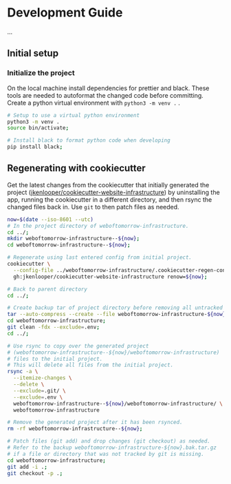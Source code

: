 # Development Guide

...

## Initial setup


### Initialize the project

On the local machine install dependencies for prettier and black. These tools
are needed to autoformat the changed code before committing.
Create a python virtual environment with `python3 -m venv .` .

```bash
# Setup to use a virtual python environment
python3 -m venv .
source bin/activate;

# Install black to format python code when developing
pip install black;
```

## Regenerating with cookiecutter

Get the latest changes from the cookiecutter that initially generated the
project
([jkenlooper/cookiecutter-website-infrastructure](https://github.com/jkenlooper/cookiecutter-website-infrastructure))
by uninstalling the app, running the cookiecutter in a different directory, and
then rsync the changed files back in. Use `git` to then patch files as needed.

```bash
now=$(date --iso-8601 --utc)
# In the project directory of weboftomorrow-infrastructure.
cd ../;
mkdir weboftomorrow-infrastructure--${now};
cd weboftomorrow-infrastructure--${now};

# Regenerate using last entered config from initial project.
cookiecutter \
  --config-file ../weboftomorrow-infrastructure/.cookiecutter-regen-config.yaml \
  gh:jkenlooper/cookiecutter-website-infrastructure renow=${now};

# Back to parent directory
cd ../;

# Create backup tar of project directory before removing all untracked files.
tar --auto-compress --create --file weboftomorrow-infrastructure-${now}.bak.tar.gz weboftomorrow-infrastructure;
cd weboftomorrow-infrastructure;
git clean -fdx --exclude=.env;
cd ../;

# Use rsync to copy over the generated project
# (weboftomorrow-infrastructure--${now}/weboftomorrow-infrastructure)
# files to the initial project.
# This will delete all files from the initial project.
rsync -a \
  --itemize-changes \
  --delete \
  --exclude=.git/ \
  --exclude=.env \
  weboftomorrow-infrastructure--${now}/weboftomorrow-infrastructure/ \
  weboftomorrow-infrastructure

# Remove the generated project after it has been rsynced.
rm -rf weboftomorrow-infrastructure--${now};

# Patch files (git add) and drop changes (git checkout) as needed.
# Refer to the backup weboftomorrow-infrastructure-${now}.bak.tar.gz
# if a file or directory that was not tracked by git is missing.
cd weboftomorrow-infrastructure;
git add -i .;
git checkout -p .;
```
